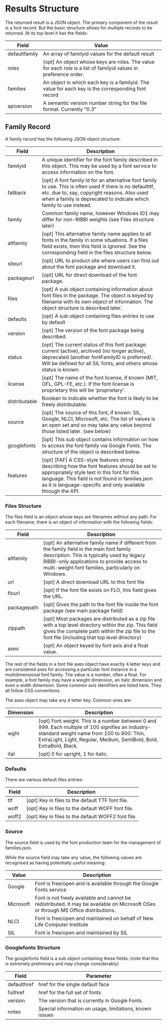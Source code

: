 
# Results Structure

The returned result is a JSON object. The primary component of the result is a font record. But the basic structure allows for multiple records to be returned. At its top level it has the fields:

| Field     | Value                                                             |
| --------- | ----------------------------------------------------------------- |
| defaultfamily | An array of familyid values for the default result |
| roles     | \[opt\] An object whose keys are roles. The value for each role is a list of familyid values in preference order. |
| families  | An object in which each key is a familyid. The value for each key is the corresponding font record |
| apiversion | A semantic version number string for the file format. Currently “0.3” |

## Family Record

A family record has the following JSON object structure:

| Field     | Description                                                     |
| --------- | --------------------------------------------------------------- |
| familyid  | A unique identifier for the font family described in this object. This may be used by a font service to access information on the font. |
| fallback  | \[opt\] A font family id for an alternative font family to use. This is often used if there is no defaultttf, etc. due to, say, copyright reasons. Also used when a family is deprecated to indicate which family to use instead. |
| family    | Common family name, however Windows ID1 may differ for non-RIBBI weights (see Files structure later) |
| altfamily | \[opt\] This alternative family name applies to all fonts in the family in some situations. If a files field exists, then this field is ignored. See the corresponding field in the files structure below. |
| siteurl   | \[opt\] URL to product site where users can find out about the font package and download it. |
| packageurl | \[opt\] URL for direct download of the font package. |
| files     | \[opt\] A sub object containing information about font files in the package. The object is keyed by filename with its own object of information. The object structure is described later. |
| defaults  | \[opt\] A sub object containing files entries to use by default |
| version   | \[opt\] The version of the font package being described. |
| status    | \[opt\] The current status of this font package: current (active), archived (no longer active), deprecated (another fontFamilyID is preferred). Will be defined for all SIL fonts, and others whose status is known. |
| license   | \[opt\] The name of the font license, if known (MIT, OFL, GPL-FE, etc.). If the font license is proprietary this will be ‘proprietary’. |
| distributable | Boolean to indicate whether the font is likely to be freely distributable. |
| source    | \[opt\] The source of this font, if known: SIL, Google, NLCI, Microsoft, etc. The list of values is an open set and so may take any value beyond those listed later. (see below) |
| googlefonts | \[opt\] This sub object contains information on how to access the font family via Google Fonts. The structure of the object is described below. |
| features  | \[opt\] \[FAF\] A CSS-style features string describing how the font features should be set to appropriately style text in this font for this language. This field is not found in families.json as it is language-specific and only available through the API. |

### Files Structure

The files field is an object whose keys are filenames without any path. For each filename, there is an object of information with the following fields:

| Field     | Description                                                       |
| --------- | ----------------------------------------------------------------- |
| altfamily | \[opt\] An alternative family name if different from the family field in the main font family description. This is typically used by legacy RIBBI-only applications to provide access to multi-weight font families, particularly on Windows. |
| url       | \[opt\] A direct download URL to this font file |
| flourl    | \[opt\] If the font file exists on FLO, this field gives the URL. |
| packagepath | \[opt\] Gives the path to the font file inside the font package (see main package field) |
| zippath   | \[opt\] Most packages are distributed as a zip file with a top level directory within the zip. This field gives the complete path within the zip file to the font file (including that top level directory) |
| axes      | \[opt\] An object keyed by font axis and a float value. |

The rest of the fields in a font file axes object have exactly 4 letter keys and are considered axes for accessing a particular font instance in a multidimensional font family. The value is a number, often a float. For example, a font family may have a weight dimension, an italic dimension and even a width dimension. Some common axis identifiers are listed here. They all follow CSS conventions.

The axes object may take any 4 letter key. Common ones are:

| Dimension | Description                                                       |
| --------- | ----------------------------------------------------------------- |
| wght      | \[opt\] Font weight. This is a number between 0 and 999. Each multiple of 100 signifies an industry-standard weight name from 100 to 900: Thin, ExtraLight, Light, Regular, Medium, SemiBold, Bold, ExtraBold, Black. |
| ital      | \[opt\] 0 for upright, 1 for italic. |

### Defaults

There are various default files entries:

| Field     | Description                                                       |
| --------- | ----------------------------------------------------------------- |
| ttf       | \[opt\] Key in files to the default TTF font file. |
| woff      | \[opt\] Key in files to the default WOFF font file. |
| woff2     | \[opt\] Key in files to the default WOFF2 font file. |

### Source

The source field is used by the font production team for the management of families.json.

While the source field may take any value, the following values are recognised as having potentially useful meaning:

| Value     | Description                                                       |
| --------- | ----------------------------------------------------------------- |
| Google    | Font is free/open and is available through the Google Fonts service |
| Microsoft | Font is not freely available and cannot be redistributed. It may be available on Microsoft OSes or through MS Office distributions. |
| NLCI      | Font is free/open and maintained on behalf of New Life Computer Institute |
| SIL       | Font is free/open and maintained by SIL |

### Googlefonts Structure

The googlefonts field is a sub object containing these fields: (note that this is extremely preliminary and may change considerably)

| Field     | Parameter                                                         |
| --------- | ----------------------------------------------------------------- |
| defaulthref | href for the single default face |
| fullhref  | href for the full set of fonts |
| version   | The version that is currently in Google Fonts |
| notes     | Special information on usage, limitations, known issues |







